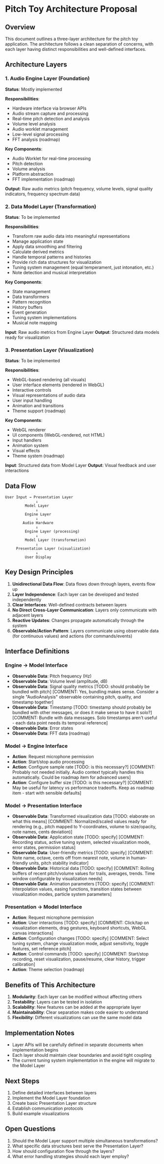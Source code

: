# Pitch Toy Architecture Proposal

## Overview

This document outlines a three-layer architecture for the pitch toy application. The architecture follows a clean separation of concerns, with each layer having distinct responsibilities and well-defined interfaces.

## Architecture Layers

### 1. Audio Engine Layer (Foundation)
**Status**: Mostly implemented

**Responsibilities**:
- Hardware interface via browser APIs
- Audio stream capture and processing
- Real-time pitch detection and analysis
- Volume level analysis
- Audio worklet management
- Low-level signal processing
- FFT analysis (roadmap)

**Key Components**:
- Audio Worklet for real-time processing
- Pitch detection
- Volume analysis
- Platform abstraction
- FFT implementation (roadmap)

**Output**: Raw audio metrics (pitch frequency, volume levels, signal quality indicators, frequency spectrum data)

### 2. Data Model Layer (Transformation)
**Status**: To be implemented

**Responsibilities**:
- Transform raw audio data into meaningful representations
- Manage application state
- Apply data smoothing and filtering
- Calculate derived metrics
- Handle temporal patterns and histories
- Provide rich data structures for visualization
- Tuning system management (equal temperament, just intonation, etc.)
- Note detection and musical interpretation

**Key Components**:
- State management
- Data transformers
- Pattern recognition
- History buffers
- Event generation
- Tuning system implementations
- Musical note mapping

**Input**: Raw audio metrics from Engine Layer
**Output**: Structured data models ready for visualization

### 3. Presentation Layer (Visualization)
**Status**: To be implemented

**Responsibilities**:
- WebGL-based rendering (all visuals)
- User interface elements (rendered in WebGL)
- Interactive controls
- Visual representations of audio data
- User input handling
- Animation and transitions
- Theme support (roadmap)

**Key Components**:
- WebGL renderer
- UI components (WebGL-rendered, not HTML)
- Input handlers
- Animation system
- Visual effects
- Theme system (roadmap)

**Input**: Structured data from Model Layer
**Output**: Visual feedback and user interactions

## Data Flow

```
User Input → Presentation Layer
              ↓
         Model Layer
              ↓
         Engine Layer
              ↓
        Audio Hardware
              ↓
         Engine Layer (processing)
              ↓
         Model Layer (transformation)
              ↓
     Presentation Layer (visualization)
              ↓
         User Display
```

## Key Design Principles

1. **Unidirectional Data Flow**: Data flows down through layers, events flow up
2. **Layer Independence**: Each layer can be developed and tested independently
3. **Clear Interfaces**: Well-defined contracts between layers
4. **No Direct Cross-Layer Communication**: Layers only communicate with adjacent layers
5. **Reactive Updates**: Changes propagate automatically through the system
6. **Observable/Action Pattern**: Layers communicate using observable data (for continuous values) and actions (for commands/events)

## Interface Definitions

### Engine → Model Interface
- **Observable Data**: Pitch frequency (Hz)
- **Observable Data**: Volume level (amplitude, dB)
- **Observable Data**: Signal quality metrics [TODO: should probably be bundled with pitch] [COMMENT: Yes, bundling makes sense. Consider a single "AudioAnalysis" observable containing pitch, quality, and timestamp together]
- **Observable Data**: Timestamp [TODO: timestamp should probably be bundled with other messages, or does it make sense to have it solo?] [COMMENT: Bundle with data messages. Solo timestamps aren't useful - each data point needs its temporal reference]
- **Observable Data**: Error states
- **Observable Data**: FFT data (roadmap)

### Model → Engine Interface
- **Action**: Request microphone permission
- **Action**: Start/stop audio processing
- **Action**: Configure sample rate [TODO: is this necessary?] [COMMENT: Probably not needed initially. Audio context typically handles this automatically. Could be roadmap item for advanced users]
- **Action**: Configure buffer size [TODO: is this necessary?] [COMMENT: May be useful for latency vs performance tradeoffs. Keep as roadmap item - start with sensible defaults]

### Model → Presentation Interface
- **Observable Data**: Transformed visualization data [TODO: elaborate on what this means] [COMMENT: Normalized/scaled values ready for rendering (e.g., pitch mapped to Y-coordinates, volume to size/opacity, note names, cents deviation)]
- **Observable Data**: Application state [TODO: specify] [COMMENT: Recording status, active tuning system, selected visualization mode, error states, permission status]
- **Observable Data**: User-friendly metrics [TODO: specify] [COMMENT: Note name, octave, cents off from nearest note, volume in human-friendly units, pitch stability indicator]
- **Observable Data**: Historical data [TODO: specify] [COMMENT: Rolling buffers of recent pitch/volume values for trails, averages, trends. Time window configurable by visualization needs]
- **Observable Data**: Animation parameters [TODO: specify] [COMMENT: Interpolation values, easing functions, transition states between visualization modes, particle system parameters]

### Presentation → Model Interface
- **Action**: Request microphone permission
- **Action**: User interactions [TODO: specify] [COMMENT: Click/tap on visualization elements, drag gestures, keyboard shortcuts, WebGL canvas interactions]
- **Action**: Configuration changes [TODO: specify] [COMMENT: Select tuning system, change visualization mode, adjust sensitivity, toggle features, set reference pitch]
- **Action**: Control commands [TODO: specify] [COMMENT: Start/stop recording, reset visualization, pause/resume, clear history, trigger calibration]
- **Action**: Theme selection (roadmap)

## Benefits of This Architecture

1. **Modularity**: Each layer can be modified without affecting others
2. **Testability**: Layers can be tested in isolation
3. **Scalability**: New features can be added at the appropriate layer
4. **Maintainability**: Clear separation makes code easier to understand
5. **Flexibility**: Different visualizations can use the same model data

## Implementation Notes

- Layer APIs will be carefully defined in separate documents when implementation begins
- Each layer should maintain clear boundaries and avoid tight coupling
- The current tuning system implementation in the engine will migrate to the Model Layer

## Next Steps

1. Define detailed interfaces between layers
2. Implement the Model Layer foundation
3. Create basic Presentation Layer structure
4. Establish communication protocols
5. Build example visualizations

## Open Questions

1. Should the Model Layer support multiple simultaneous transformations?
2. What specific data structures best serve the Presentation Layer?
3. How should configuration flow through the layers?
4. What error handling strategies should each layer employ?